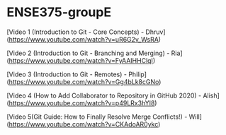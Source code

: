 # ENSE375-groupE
[Video 1 (Introduction to Git - Core Concepts) - Dhruv] (https://www.youtube.com/watch?v=uR6G2v_WsRA)  

[Video 2 (Introduction to Git - Branching and Merging) - Ria] (https://www.youtube.com/watch?v=FyAAIHHClqI) 

[Video 3 (Introduction to Git - Remotes) - Philip] (https://www.youtube.com/watch?v=Gg4bLk8cGNo)  

[Video 4 (How to Add Collaborator to Repository in GitHub 2020) - Alish] (https://www.youtube.com/watch?v=p49LRx3hYI8)  

[Video 5(Git Guide: How to Finally Resolve Merge Conflicts!) - Will] (https://www.youtube.com/watch?v=CKAdoAR0ykc)  

